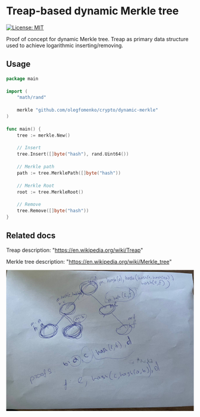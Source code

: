 # Treap-based dynamic Merkle tree

[![License: MIT](https://img.shields.io/badge/License-MIT-yellow.svg)](https://opensource.org/licenses/MIT)

Proof of concept for dynamic Merkle tree.
Treap as primary data structure used to achieve logarithmic inserting/removing.

## Usage
```go
package main

import (
	"math/rand"
	
	merkle "github.com/olegfomenko/crypto/dynamic-merkle"
)

func main() {
	tree := merkle.New()
	
	// Insert
	tree.Insert([]byte("hash"), rand.Uint64())
	
	// Merkle path
	path := tree.MerklePath([]byte("hash"))
	
	// Merkle Root
	root := tree.MerkleRoot()

	// Remove
	tree.Remove([]byte("hash"))
}
```

## Related docs

Treap description: "<https://en.wikipedia.org/wiki/Treap>"

Merkle tree description: "<https://en.wikipedia.org/wiki/Merkle_tree>"

<img src="./concept.jpg" alt="Signing scheme" style="width:600px;"/>